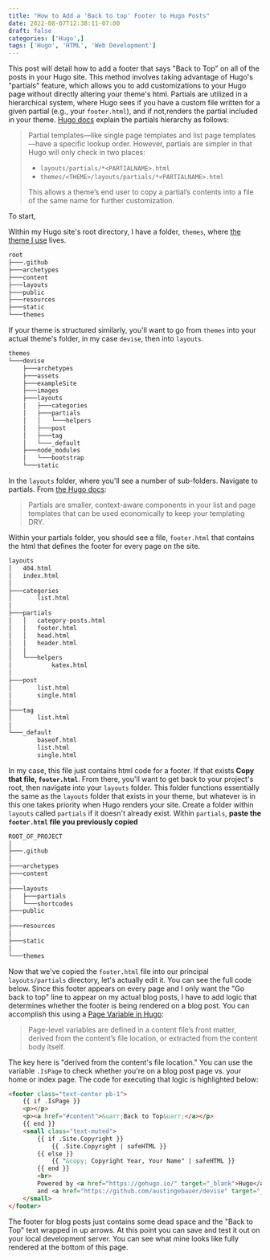 ```yaml
---
title: "How to Add a 'Back to top' Footer to Hugo Posts"
date: 2022-08-07T12:38:11-07:00
draft: false
categories: ['Hugo',]
tags: ['Hugo', 'HTML', 'Web Development']
---
```

This post will detail how to add a footer that says "Back to Top" on all of the posts in your Hugo site. This method involves taking advantage of Hugo's "partials" feature, which allows you to add customizations to your Hugo page without directly altering your theme's html. Partials are utilized in a hierarchical system, where Hugo sees if you have a custom file written for a given partial (e.g., your `footer.html`), and if not,renders the partial included in your theme. [Hugo docs](https://gohugo.io/templates/partials/) explain the partials hierarchy as follows:
>Partial templates—like single page templates and list page templates—have a specific lookup order. However, partials are simpler in that Hugo will only check in two places:
>- `layouts/partials/*<PARTIALNAME>.html`
>- `themes/<THEME>/layouts/partials/*<PARTIALNAME>.html`  
>
>This allows a theme’s end user to copy a partial’s contents into a file of the same name for further customization.

To start,   

Within my Hugo site's root directory, I have a folder, `themes`, where [the theme I use](https://github.com/austingebauer/devise) lives.
```bash {hl_lines=[9]}
root
├───.github
├───archetypes
├───content
├───layouts
├───public
├───resources
├───static
└───themes
```

If your theme is structured similarly, you'll want to go from `themes` into your actual theme's folder, in my case `devise`, then into `layouts`.
```bash {hl_lines=[7]}
themes
└───devise
    ├───archetypes
    ├───assets
    ├───exampleSite
    ├───images
    ├───layouts
    │   ├───categories
    │   ├───partials
    │   │   └───helpers
    │   ├───post
    │   ├───tag
    │   └───_default
    ├───node_modules
    │   └───bootstrap
    └───static
```
In the `layouts` folder, where you'll see a number of sub-folders. Navigate to partials. From [the Hugo docs](https://gohugo.io/templates/partials/):
>Partials are smaller, context-aware components in your list and page templates that can be used economically to keep your templating DRY.

Within your partials folder, you should see a file, `footer.html` that contains the html that defines the footer for every page on the site.
```bash {hl_lines=[10]}
layouts
│   404.html
│   index.html
│
├───categories
│       list.html
│
├───partials
│   │   category-posts.html
│   │   footer.html
│   │   head.html
│   │   header.html
│   │
│   └───helpers
│           katex.html
│
├───post
│       list.html
│       single.html
│
├───tag
│       list.html
│
└───_default
        baseof.html
        list.html
        single.html
```

In my case, this file just contains html code for a footer. If that exists **Copy that file, `footer.html`**. From there, you'll want to get back to your project's root, then navigate into your `layouts` folder. This folder functions essentially the same as the `layouts` folder that exists in your theme, but whatever is in this one takes priority when Hugo renders your site. Create a folder within `layouts` called `partials` if it doesn't already exist. Within `partials`, **paste the `footer.html` file you previously copied**


```bash {hl_lines=[9]}
ROOT_OF_PROJECT
│ 
├───.github
│ 
├───archetypes
├───content
│ 
├───layouts
│   ├───partials
│   └───shortcodes
├───public
│ 
├───resources
│ 
├───static
│ 
└───themes
```


Now that we've copied the `footer.html` file into our principal `layouts/partials` directory, let's actually edit it. You can see the full code below. Since this footer appears on every page and I only want the "Go back to top" line to appear on my actual blog posts, I have to add logic that determines whether the footer is being rendered on a blog post. You can accomplish this using a [Page Variable in Hugo](https://gohugo.io/variables/page/):
>Page-level variables are defined in a content file’s front matter, derived from the content’s file location, or extracted from the content body itself.

The key here is "derived from the content's file location." You can use the variable `.IsPage` to check whether you're on a blog post page vs. your home or index page. The code for executing that logic is highlighted below:


```html {linenos=inline, hl_lines=["2-5"]}
<footer class="text-center pb-1">
    {{ if .IsPage }}
    <p></p>
    <p><a href="#content">&uarr;Back to Top&uarr;</a></p>
    {{ end }}
    <small class="text-muted">
        {{ if .Site.Copyright }}
            {{ .Site.Copyright | safeHTML }}
        {{ else }}
            {{ "&copy; Copyright Year, Your Name" | safeHTML }}
        {{ end }}
        <br>
        Powered by <a href="https://gohugo.io/" target="_blank">Hugo</a>
        and <a href="https://github.com/austingebauer/devise" target="_blank">Devise</a>
    </small>
</footer>
```
The footer for blog posts just contains some dead space and the "Back to Top" text wrapped in up arrows. At this point you can save and test it out on your local development server. You can see what mine looks like fully rendered at the bottom of this page.